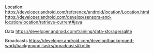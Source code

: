 Location:
https://developer.android.com/reference/android/location/Location.html
https://developer.android.com/develop/sensors-and-location/location/retrieve-current#java

Data
https://developer.android.com/training/data-storage/sqlite

Broadcasts 
https://developer.android.com/develop/background-work/background-tasks/broadcasts#kotlin
